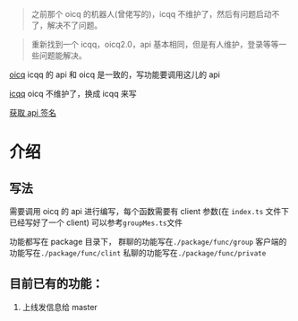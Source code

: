 > 之前那个 oicq 的机器人(曾佬写的)，icqq 不维护了，然后有问题启动不了，解决不了问题。

> 重新找到一个 icqq，oicq2.0，api 基本相同，但是有人维护，登录等等一些问题能解决。

[oicq](https://github.com/icqqjs/oiqq) icqq 的 api 和 oicq 是一致的，写功能要调用这儿的 api

[icqq](https://github.com/icqqjs/icqq) oicq 不维护了，换成 icqq 来写

[获取 api 签名](https://github.com/CikeyQi/unidbg-fetch-qsign-gui)

# 介绍

## 写法

需要调用 oicq 的 api 进行编写，每个函数需要有 client 参数(在 `index.ts` 文件下已经写好了一个 client)
可以参考`groupMes.ts`文件

功能都写在 package 目录下，
群聊的功能写在`./package/func/group`
客户端的功能写在`./package/func/clint`
私聊的功能写在`./package/func/private`

## 目前已有的功能：

1. 上线发信息给 master

